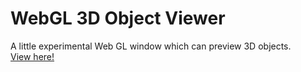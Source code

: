 # WebGL 3D Object Viewer
A little experimental Web GL window which can preview 3D objects.  
[View here!](https://m4xijo.github.io/WebGL-Object-Viewer/)
